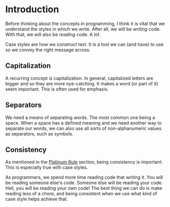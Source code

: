 # Introduction

Before thinking about the concepts in programming, I think it is vital
that we understand the styles in which we write. After all, we will be
_writing_ code. With that, we will also be _reading_ code. A lot.

Case styles are how we construct text. It is a tool we can (and have)
to use so we convey the right message across.

## Capitalization

A recurring concept is capitalization. In general, capitalized letters
are bigger and so they are more eye-catching. It makes a word (or part
of it) seem important. This is often used for emphasis.

## Separators

We need a means of separating words. The most common one being a space.
When a space has a defined meaning and we need another way to separate
our words, we can also use all sorts of non-alphanumeric values as
separators, such as symbols.

## Consistency

As mentioned in the [Platinum Rule](/about/platinum-rule) section,
being consistency is important. This is especially true with case
styles.

As programmers, we spend more time reading code that writing it. You
will be reading someone else's code. Someone else will be reading your
code. Hell, you will be reading your own code! The best thing we can do
is make reading less of a chore, and being consistent when we use what
kind of case style helps achieve that.
